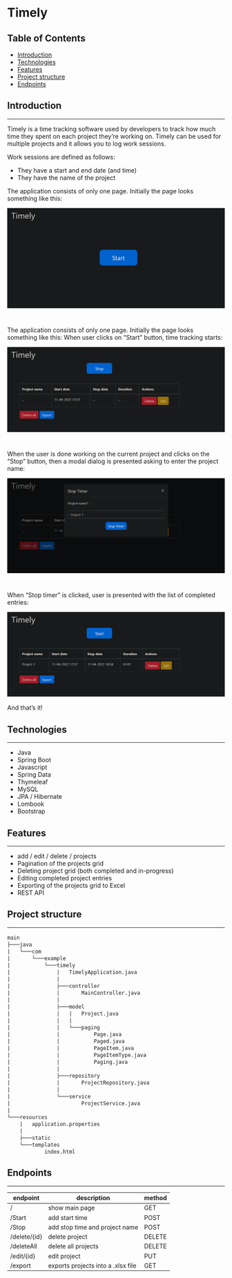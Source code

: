 # Timely

## Table of Contents
* [Introduction](#introduction)
* [Technologies](#technologies)
* [Features](#features)
* [Project structure](#project-structure)
* [Endpoints](#endpoints)

## Introduction
---
Timely is a time tracking software used by developers to track how much time they spent on
each project they’re working on. Timely can be used for multiple projects and it allows you to
log work sessions.

Work sessions are defined as follows:
- They have a start and end date (and time)
- They have the name of the project

The application consists of only one page. Initially the page looks something like this:

![main](./screenshots/main.png)
#

The application consists of only one page. Initially the page looks something like this:
When user clicks on “Start” button, time tracking starts:

![start](./screenshots/start.png)
#

When the user is done working on the current project and clicks on the “Stop” button, then a
modal dialog is presented asking to enter the project name:

![start](./screenshots/modal.png)
#


When “Stop timer” is clicked, user is presented with the list of completed entries:

![start](./screenshots/stop.png)

And that’s it!


## Technologies
---
- Java
- Spring Boot 
- Javascript
- Spring Data
- Thymeleaf
- MySQL
- JPA / Hibernate
- Lombook
- Bootstrap

## Features
---
- add / edit / delete / projects
- Pagination of the projects grid
- Deleting project grid (both completed and in-progress)
- Editing completed project entries
- Exporting of the projects grid to Excel
- REST API
## Project structure
---
``` 
main
├───java
|   └───com
|       └───example
|           └───timely
|               |   TimelyApplication.java
|               |   
|               ├───controller
|               |       MainController.java
|               |       
|               ├───model
|               |   |   Project.java
|               |   |   
|               |   └───paging
|               |           Page.java
|               |           Paged.java
|               |           PageItem.java
|               |           PageItemType.java
|               |           Paging.java
|               |           
|               ├───repository
|               |       ProjectRepository.java
|               |       
|               └───service
|                       ProjectService.java
|                       
└───resources
    |   application.properties
    |   
    ├───static
    └───templates
            index.html
``` 

## Endpoints
---

| endpoint                             | description                           | method |
|--------------------------------------|---------------------------------------|--------|
| /                                    | show main page                        | GET    |
| /Start                               | add start time                        | POST   |
| /Stop                                | add stop time and project name        | POST   |
| /delete/{id}                         | delete project                        | DELETE |
| /deleteAll                           | delete all projects                   | DELETE |
| /edit/{id}                           | edit project                          | PUT    |
| /export                              | exports projects into a .xlsx file    | GET    |
